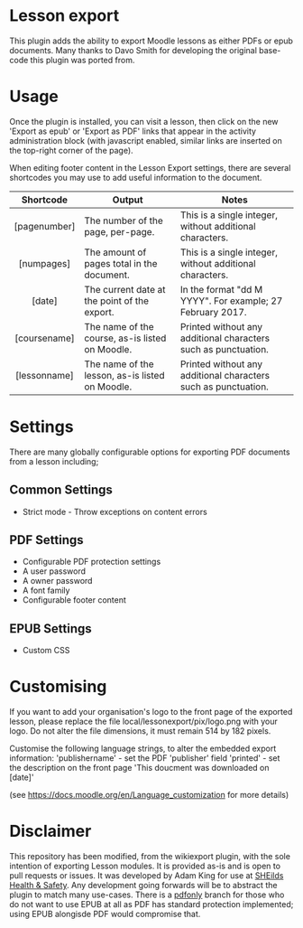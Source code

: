 Lesson export
===========

This plugin adds the ability to export Moodle lessons as either PDFs or epub documents.
Many thanks to Davo Smith for developing the original base-code this plugin was ported from.

Usage
=====

Once the plugin is installed, you can visit a lesson, then click on the new 'Export as epub' or 'Export as PDF' links that appear
in the activity administration block (with javascript enabled, similar links are inserted on the top-right corner of the page).

When editing footer content in the Lesson Export settings, there are several shortcodes you may use to add useful information to the
document.

|   Shortcode  	| Output                                          	| Notes                                                          	|
|:------------:	|-------------------------------------------------	|----------------------------------------------------------------	|
| [pagenumber] 	| The number of the page, per-page.               	| This is a single integer, without additional characters.       	|
|  [numpages]  	| The amount of pages total in the document.      	| This is a single integer, without additional characters.       	|
|    [date]    	| The current date at the point of the export.    	| In the format "dd M YYYY". For example; 27 February 2017.      	|
| [coursename] 	| The name of the course, as-is listed on Moodle. 	| Printed without any additional characters such as punctuation. 	|
| [lessonname] 	| The name of the lesson, as-is listed on Moodle. 	| Printed without any additional characters such as punctuation. 	|

Settings
========

There are many globally configurable options for exporting PDF documents from a lesson including;

## Common Settings
- Strict mode - Throw exceptions on content errors

## PDF Settings
- Configurable PDF protection settings
- A user password
- A owner password
- A font family
- Configurable footer content

## EPUB Settings
- Custom CSS

Customising
===========

If you want to add your organisation's logo to the front page of the exported lesson, please replace the file
local/lessonexport/pix/logo.png with your logo. Do not alter the file dimensions, it must remain 514 by 182 pixels.

Customise the following language strings, to alter the embedded export information:
'publishername' - set the PDF 'publisher' field
'printed' - set the description on the front page 'This doucment was downloaded on [date]'

(see https://docs.moodle.org/en/Language_customization for more details)

Disclaimer
=======

This repository has been modified, from the wikiexport plugin, with the sole intention of exporting Lesson modules. It is provided as-is and is open to pull
requests or issues. It was developed by Adam King for use at [SHEilds Health & Safety](http://sheilds.org/). Any development going forwards will be to abstract
the plugin to match many use-cases. There is a [pdfonly](https://github.com/adam-p-king/moodle_lessonexport_pdf/tree/pdfonly) branch for those who do not want
to use EPUB at all as PDF has standard protection implemented; using EPUB alongisde PDF would compromise that.